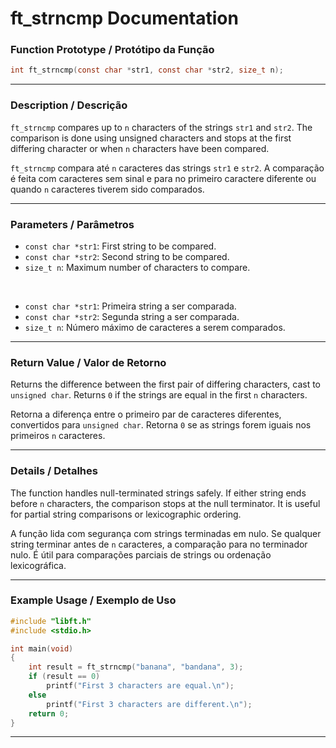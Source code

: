 # ft\_strncmp Documentation

### Function Prototype / Protótipo da Função

```c
int ft_strncmp(const char *str1, const char *str2, size_t n);
```

---

### Description / Descrição

`ft_strncmp` compares up to `n` characters of the strings `str1` and `str2`.
The comparison is done using unsigned characters and stops at the first differing character or when `n` characters have been compared.

`ft_strncmp` compara até `n` caracteres das strings `str1` e `str2`.
A comparação é feita com caracteres sem sinal e para no primeiro caractere diferente ou quando `n` caracteres tiverem sido comparados.

---

### Parameters / Parâmetros

* `const char *str1`: First string to be compared.
* `const char *str2`: Second string to be compared.
* `size_t n`: Maximum number of characters to compare.

 

* `const char *str1`: Primeira string a ser comparada.
* `const char *str2`: Segunda string a ser comparada.
* `size_t n`: Número máximo de caracteres a serem comparados.

---

### Return Value / Valor de Retorno

Returns the difference between the first pair of differing characters, cast to `unsigned char`.
Returns `0` if the strings are equal in the first `n` characters.

Retorna a diferença entre o primeiro par de caracteres diferentes, convertidos para `unsigned char`.
Retorna `0` se as strings forem iguais nos primeiros `n` caracteres.

---

### Details / Detalhes

The function handles null-terminated strings safely.
If either string ends before `n` characters, the comparison stops at the null terminator.
It is useful for partial string comparisons or lexicographic ordering.

A função lida com segurança com strings terminadas em nulo.
Se qualquer string terminar antes de `n` caracteres, a comparação para no terminador nulo.
É útil para comparações parciais de strings ou ordenação lexicográfica.

---

### Example Usage / Exemplo de Uso

```c
#include "libft.h"
#include <stdio.h>

int main(void)
{
    int result = ft_strncmp("banana", "bandana", 3);
    if (result == 0)
        printf("First 3 characters are equal.\n");
    else
        printf("First 3 characters are different.\n");
    return 0;
}
```

---
